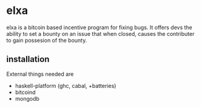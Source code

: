 elxa
====
elxa is a bitcoin based incentive program for fixing bugs.
It offers devs the ability to set a bounty on an issue that
when closed, causes the contributer to gain possesion of the
bounty.

installation
------------
External things needed are
 * haskell-platform (ghc, cabal, +batteries)
 * bitcoind
 * mongodb

